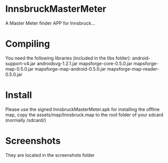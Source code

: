 # InnsbruckMasterMeter

A Master Meter finder APP for Innsbruck...

# Compiling

You need the following libraries (included in the libs folder):
android-support-v4.jar
androidsvg-1.2.1.jar
mapsforge-core-0.5.0.jar
mapsforge-map-0.5.0.jar
mapsforge-map-android-0.5.0.jar
mapsforge-map-reader-0.5.0.jar

# Install
Please use the signed InnsbruckMasterMeter.apk
for installing the offline map, copy the assets/map/Innsbruck.map to the root folder of your sdcard (normally /sdcard/)

# Screenshots
They are located in the screenshots folder
